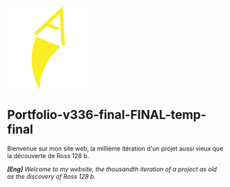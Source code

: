 ![](https://github.com/EmpireDemocratiqueDuPoulpe/Portfolio-v336-final-FINAL-temp-final-v1/blob/main/public/logo192.png)

# Portfolio-v336-final-FINAL-temp-final
Bienvenue sur mon site web, la millième itération d'un projet aussi vieux que la découverte de Ross 128 b.

***[Eng]** Welcome to my website, the thousandth iteration of a project as old as the discovery of Ross 128 b.*
